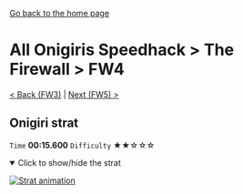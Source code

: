 [Go back to the home page](https://github.com/Doublevil/scbspeedrun)

# All Onigiris Speedhack > The Firewall > FW4

[< Back (FW3)](https://github.com/Doublevil/scbspeedrun/blob/main/levels/arb_sh/FW/FW3.md) | [Next (FW5) >](https://github.com/Doublevil/scbspeedrun/blob/main/levels/arb_sh/FW/FW5.md)

## Onigiri strat

`Time` **00:15.600** `Difficulty` ★★☆☆☆
<details open>
  <summary>Click to show/hide the strat</summary>

  [![Strat animation](https://github.com/Doublevil/scbspeedrun/blob/main/media/levels/FW/FW4_OnigiriStrat.webp)](https://github.com/Doublevil/scbspeedrun/blob/main/media/levels/FW/FW4_OnigiriStrat.mp4?raw=true)
</details>
